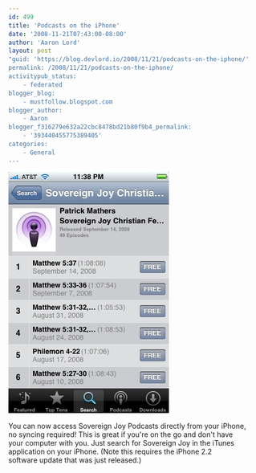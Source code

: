 ```yaml
---
id: 499
title: 'Podcasts on the iPhone'
date: '2008-11-21T07:43:00-08:00'
author: 'Aaron Lord'
layout: post
"guid: 'https://blog.devlord.io/2008/11/21/podcasts-on-the-iphone/'
permalink: /2008/11/21/podcasts-on-the-iphone/
activitypub_status:
    - federated
blogger_blog:
    - mustfollow.blogspot.com
blogger_author:
    - Aaron
blogger_f316279e632a22cbc8478bd21b80f9b4_permalink:
    - '393440455775389405'
categories:
    - General
---
```


<p class="mobile-photo"><a href="/assets/img/2011/10/photo-703810.jpg"><img src="/assets/img/2011/10/photo-703810.jpg?w=200" border="0" alt="" /></a></p>You can now access Sovereign Joy Podcasts directly from your iPhone,  <br>no syncing required! This is great if you&#039;re on the go and don&#039;t have  <br>your computer with you.  Just search for Sovereign Joy in the iTunes  <br>application on your iPhone. (Note this requires the iPhone 2.2  <br>software update that was just released.)<div class="blogger-post-footer"><img width='1' height='1' src='' alt='' /></div>
